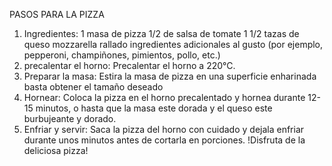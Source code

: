 PASOS PARA LA PIZZA
1. Ingredientes:
    1 masa de pizza
    1/2 de salsa de tomate
    1 1/2 tazas de queso mozzarella rallado
    ingredientes adicionales al gusto (por ejemplo, pepperoni, champiñones, pimientos, pollo, etc.)
2. precalentar el horno:
    Precalentar el horno a 220°C.
3. Preparar la masa:
    Estira la masa de pizza en una superficie enharinada basta obtener el tamaño deseado
8. Hornear:
    Coloca la pizza en el horno precalentado y hornea durante 12-15 minutos, o hasta que la masa este dorada y el queso este burbujeante y dorado.
9. Enfriar y servir:
    Saca la pizza del horno con cuidado y dejala enfriar durante unos minutos antes de cortarla en porciones. !Disfruta de la deliciosa pizza!
